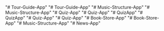 "# Tour-Guide-App" 
"# Tour-Guide-App" 
"# Music-Structure-App" 
"# Music-Structure-App" 
"# Quiz-App" 
"# Quiz-App" 
"# QuizApp" 
"# QuizApp" 
"# Quiz-App" 
"# Quiz-App" 
"# Book-Store-App" 
"# Book-Store-App" 
"# Music-Structure-App" 
"# News-App" 
